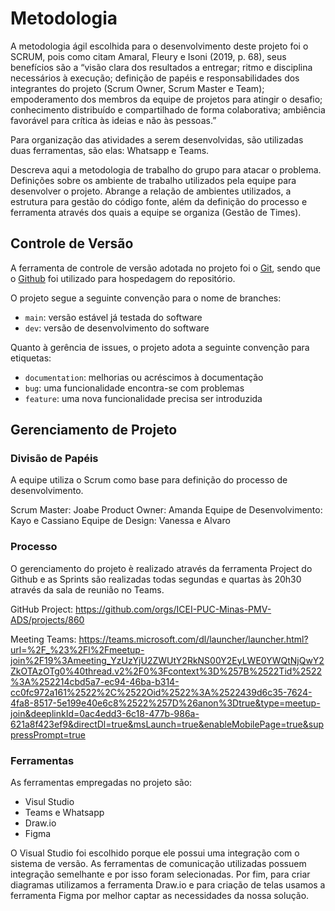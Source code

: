 
# Metodologia

A metodologia ágil escolhida para o desenvolvimento deste projeto foi o SCRUM, pois como citam Amaral, Fleury e Isoni (2019, p. 68), seus benefícios são a “visão clara dos resultados a entregar; ritmo e disciplina necessários à execução; definição de papéis e responsabilidades dos integrantes do projeto (Scrum Owner, Scrum Master e Team); empoderamento dos membros da equipe de projetos para atingir o desafio; conhecimento distribuído e compartilhado de forma colaborativa; ambiência favorável para crítica às ideias e não às pessoas.”

Para organização das atividades a serem desenvolvidas, são utilizadas duas ferramentas, são elas: Whatsapp e Teams.

Descreva aqui a metodologia de trabalho do grupo para atacar o problema. Definições sobre os ambiente de trabalho utilizados pela  equipe para desenvolver o projeto. Abrange a relação de ambientes utilizados, a estrutura para gestão do código fonte, além da definição do processo e ferramenta através dos quais a equipe se organiza (Gestão de Times).

## Controle de Versão

A ferramenta de controle de versão adotada no projeto foi o
[Git](https://git-scm.com/), sendo que o [Github](https://github.com)
foi utilizado para hospedagem do repositório.

O projeto segue a seguinte convenção para o nome de branches:

- `main`: versão estável já testada do software
- `dev`: versão de desenvolvimento do software

Quanto à gerência de issues, o projeto adota a seguinte convenção para
etiquetas:

- `documentation`: melhorias ou acréscimos à documentação
- `bug`: uma funcionalidade encontra-se com problemas
- `feature`: uma nova funcionalidade precisa ser introduzida

## Gerenciamento de Projeto

### Divisão de Papéis

A equipe utiliza o Scrum como base para definição do processo de desenvolvimento.

Scrum Master: Joabe 
Product Owner: Amanda
Equipe de Desenvolvimento: Kayo e Cassiano
Equipe de Design: Vanessa e Alvaro

### Processo

O gerenciamento do projeto è realizado através da ferramenta Project do Github e as Sprints são realizadas todas segundas e quartas às 20h30 através da sala de reunião no Teams.

GitHub Project: <https://github.com/orgs/ICEI-PUC-Minas-PMV-ADS/projects/860>

Meeting Teams: <https://teams.microsoft.com/dl/launcher/launcher.html?url=%2F_%23%2Fl%2Fmeetup-join%2F19%3Ameeting_YzUzYjU2ZWUtY2RkNS00Y2EyLWE0YWQtNjQwY2ZkOTAzOTg0%40thread.v2%2F0%3Fcontext%3D%257B%2522Tid%2522%3A%252214cbd5a7-ec94-46ba-b314-cc0fc972a161%2522%2C%2522Oid%2522%3A%2522439d6c35-7624-4fa8-8517-5e199e40e6c8%2522%257D%26anon%3Dtrue&type=meetup-join&deeplinkId=0ac4edd3-6c18-477b-986a-621a8f423ef9&directDl=true&msLaunch=true&enableMobilePage=true&suppressPrompt=true>

### Ferramentas

As ferramentas empregadas no projeto são:

- Visul Studio
- Teams e Whatsapp
- Draw.io
- Figma

O Visual Studio foi escolhido porque ele possui uma integração com o
sistema de versão. As ferramentas de comunicação utilizadas possuem
integração semelhante e por isso foram selecionadas. Por fim, para criar
diagramas utilizamos a ferramenta Draw.io e para criação de telas usamos a ferramenta Figma por melhor captar as
necessidades da nossa solução. 
